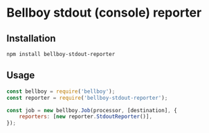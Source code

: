 # Bellboy stdout (console) reporter

## Installation
```
npm install bellboy-stdout-reporter
```

## Usage
```javascript
const bellboy = require('bellboy');
const reporter = require('bellboy-stdout-reporter');

const job = new bellboy.Job(processor, [destination], {
    reporters: [new reporter.StdoutReporter()],
});
```